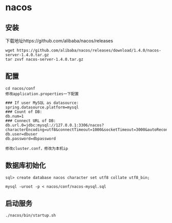 # nacos
## 安装
下载地址https://github.com/alibaba/nacos/releases

    wget https://github.com/alibaba/nacos/releases/download/1.4.0/nacos-server-1.4.0.tar.gz
    tar zxvf nacos-server-1.4.0.tar.gz

## 配置

    cd nacos/conf
    修改application.properties一下配置
    
    ### If user MySQL as datasource:
    spring.datasource.platform=mysql
    ### Count of DB:
    db.num=1
    ### Connect URL of DB:
    db.url.0=jdbc:mysql://127.0.0.1:3306/nacos?characterEncoding=utf8&connectTimeout=1000&socketTimeout=3000&autoReconnect=true
    db.user=dbuser
    db.password=dbpassword

    修改cluster.conf，修改为本机ip

##  数据库初始化

    sql> create database nacos character set utf8 collate utf8_bin; 

    mysql -uroot -p < nacos/conf/nacos-mysql.sql

##  启动服务

    ./nacos/bin/startup.sh

